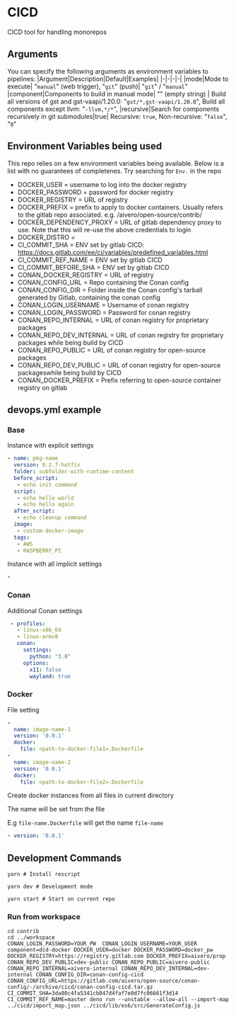 # CICD
CICD tool for handling monorepos

## Arguments
You can specify the following arguments as environment variables to pipelines:
|Argument|Description|Default|Examples|
|-|-|-|-|
|mode|Mode to execute| "`manual`" (web trigger), "`git`" (push)| "`git`" / "`manual`"
|component|Components to build in manual mode| "" (empty string) | Build all versions of gst and gst-vaapi/1.20.0: "`gst/*,gst-vaapi/1.20.0`", Build all components except llvm: "`-llvm,*/*`",
|recursive|Search for components recursively in git submodules|true| Recursive: `true`, Non-recursive: "`false`", "`0`"

## Environment Variables being used
This repo relies on a few environment variables being available. Below is a list with no guarantees of completenes. Try searching for `Env.` in the repo

- DOCKER_USER               = username to log into the docker registry
- DOCKER_PASSWORD           = password for docker registry
- DOCKER_REGISTRY           = URL of registry
- DOCKER_PREFIX             = prefix to apply to docker containers. Usually refers to the gitlab repo associated. e.g. /aivero/open-source/contrib/
- DOCKER_DEPENDENCY_PROXY   = URL of gitlab dependency proxy to use. Note that this will re-use the above credentials to login
- DOCKER_DISTRO             = 
- CI_COMMIT_SHA             = ENV set by gitlab CICD: https://docs.gitlab.com/ee/ci/variables/predefined_variables.html
- CI_COMMIT_REF_NAME        = ENV set by gitlab CICD
- CI_COMMIT_BEFORE_SHA      = ENV set by gitlab CICD
- CONAN_DOCKER_REGISTRY     = URL of registry
- CONAN_CONFIG_URL          = Repo containing the Conan config
- CONAN_CONFIG_DIR          = Folder inside the Conan config's tarball generated by Gitlab, containing the conan config
- CONAN_LOGIN_USERNAME      = Username of conan registry  
- CONAN_LOGIN_PASSWORD      = Password for conan registry
- CONAN_REPO_INTERNAL       = URL of conan registry for proprietary packages
- CONAN_REPO_DEV_INTERNAL   = URL of conan registry for proprietary packages while being build by CICD
- CONAN_REPO_PUBLIC         = URL of conan registry for open-source packages
- CONAN_REPO_DEV_PUBLIC     = URL of conan registry for open-source packageswhile being build by CICD
- CONAN_DOCKER_PREFIX       = Prefix referring to open-source container registry on gitlab


## devops.yml example
### Base
Instance with explicit settings
```yaml
- name: pkg-name
  version: 0.2.7-hotfix
  folder: subfolder-with-runtime-content
  before_script:
   - echo init command
  script:
   - echo hello world
   - echo hello again
  after_script:
   - echo cleanup command
  image:
   - custom-docker-image 
  tags:
   - AWS
   - RASPBERRY_PI
```

Instance with all implicit settings
```yaml
- 
```
### Conan
Additional Conan settings
```yaml
 - profiles:
   - linux-x86_64
   - linux-armv8
   conan:
     settings:
       python: "3.8"
     options:
       x11: false
       wayland: true
```

### Docker
File setting
```yaml
- 
  name: image-name-1
  version: '0.0.1'
  docker:
    file: <path-to-docker-file1>.Dockerfile
- 
  name: image-name-2
  version: '0.0.1'
  docker:
    file: <path-to-docker-file2>.Dockerfile
```
Create docker instances from all files in current directory

The name will be set from the file

E.g `file-name.Dockerfile` will get the name `file-name`

```yaml
- version: '0.0.1'
```

## Development Commands
```
yarn # Install rescript

yarn dev # Development mode

yarn start # Start on current repo
```

### Run from workspace

```
cd contrib
cd ../workspace
CONAN_LOGIN_PASSWORD=YOUR_PW  CONAN_LOGIN_USERNAME=YOUR_USER component=dcd-docker DOCKER_USER=docker DOCKER_PASSWORD=docker_pw DOCKER_REGISTRY=https://registry.gitlab.com DOCKER_PREFIX=aivero/prop CONAN_REPO_DEV_PUBLIC=dev-public CONAN_REPO_PUBLIC=aivero-public CONAN_REPO_INTERNAL=aivero-internal CONAN_REPO_DEV_INTERNAL=dev-internal CONAN_CONFIG_DIR=conan-config-cicd CONAN_CONFIG_URL=https://gitlab.com/aivero/open-source/conan-config/-/archive/cicd/conan-config-cicd.tar.gz CI_COMMIT_SHA=3da80c4fa5341cb047d4faf7e0d7fc06661f3d14 CI_COMMIT_REF_NAME=master deno run --unstable --allow-all --import-map ../cicd/import_map.json ../cicd/lib/es6/src/GenerateConfig.js
```